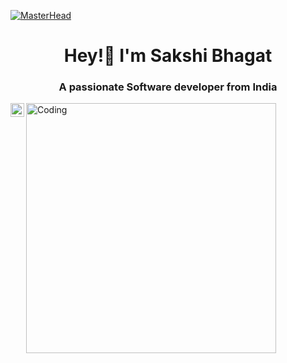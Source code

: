 [![MasterHead](https://user-images.githubusercontent.com/74038190/256977180-54fb7eef-b1e8-41dc-be97-57e4180b3b24.gif)](https://28saakshii08.io)
<h1 align="center">Hey!👋 I'm Sakshi Bhagat</h1>
<h3 align="center">  A passionate Software developer from India </h3>
<a href="https://www.linkedin.com/in/sakshi-bhagat-644866218/">
  <img align="left" alt="Rahul's Linkdein" width="22px" src="https://cdn.jsdelivr.net/npm/simple-icons@v3/icons/linkedin.svg" />
</a>
<img align="left" alt="Coding" width="400" src= "https://user-images.githubusercontent.com/74038190/271839927-f5d2d866-d25c-4873-8d82-425d2c62fc2e.gif" />




